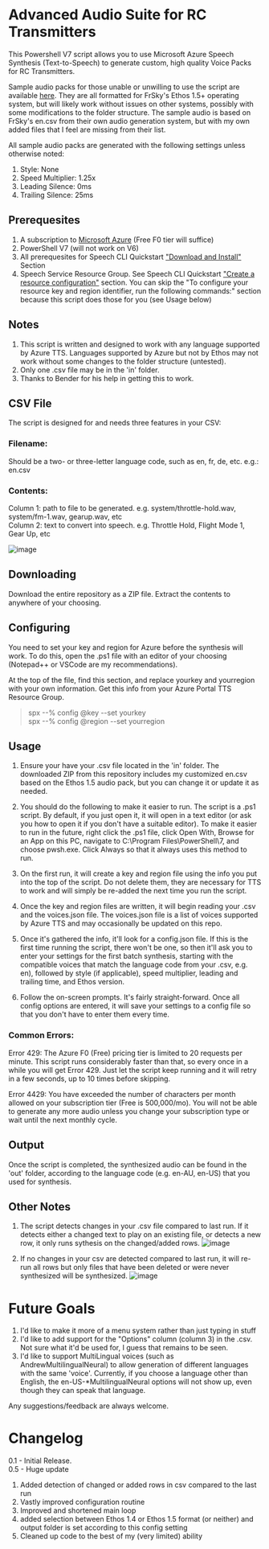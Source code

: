 # Advanced Audio Suite for RC Transmitters
This Powershell V7 script allows you to use Microsoft Azure Speech Synthesis (Text-to-Speech) to generate custom, high quality Voice Packs for RC Transmitters.  

Sample audio packs for those unable or unwilling to use the script are available [here](/samples).  They are all formatted for FrSky's Ethos 1.5+ operating system, but will likely work without issues on other systems, possibly with some modifications to the folder structure.  The sample audio is based on FrSky's en.csv from their own audio generation system, but with my own added files that I feel are missing from their list.

All sample audio packs are generated with the following settings unless otherwise noted:
   1. Style: None
   2. Speed Multiplier: 1.25x
   3. Leading Silence: 0ms
   4. Trailing Silence: 25ms

## Prerequesites
1. A subscription to [Microsoft Azure](https://azure.microsoft.com/en-us/products/ai-services/text-to-speech) (Free F0 tier will suffice)<br>
2. PowerShell V7 (will not work on V6)
3. All prerequesites for Speech CLI Quickstart ["Download and Install"](https://learn.microsoft.com/en-us/azure/ai-services/speech-service/spx-basics?tabs=windowsinstall%2Cterminal#download-and-install) Section<br>
4. Speech Service Resource Group.  See Speech CLI Quickstart ["Create a resource configuration"](https://learn.microsoft.com/en-us/azure/ai-services/speech-service/spx-basics?tabs=windowsinstall%2Cterminal#create-a-resource-configuration) section.  You can skip the "To configure your resource key and region identifier, run the following commands:" section because this script does those for you (see Usage below)

## Notes
1. This script is written and designed to work with any language supported by Azure TTS.  Languages supported by Azure but not by Ethos may not work without some changes to the folder structure (untested).
2. Only one .csv file may be in the 'in' folder.
3. Thanks to Bender for his help in getting this to work.

## CSV File
The script is designed for and needs three features in your CSV:<br>
### Filename:<br> 
Should be a two- or three-letter language code, such as en, fr, de, etc.  e.g.: en.csv<br> 

### Contents:<br>
Column 1: path to file to be generated.  e.g. system/throttle-hold.wav, system/fm-1.wav, gearup.wav, etc<br>
Column 2: text to convert into speech.  e.g. Throttle Hold, Flight Mode 1, Gear Up, etc<br>

![image](https://github.com/BladeScraper-Designs/Azure-TTS-FrSky/assets/40482965/95307dfe-c260-4ee8-93ea-831cf03f19fb)

## Downloading
Download the entire repository as a ZIP file.  Extract the contents to anywhere of your choosing.

## Configuring
You need to set your key and region for Azure before the synthesis will work.  To do this, open the .ps1 file with an editor of your choosing (Notepad++ or VSCode are my recommendations).  

At the top of the file, find this section, and replace yourkey and yourregion with your own information.  Get this info from your Azure Portal TTS Resource Group.

>spx --% config @key --set yourkey<br>
>spx --% config @region --set yourregion<br>

## Usage
1. Ensure your have your .csv file located in the 'in' folder.  The downloaded ZIP from this repository includes my customized en.csv based on the Ethos 1.5 audio pack, but you can change it or update it as needed.

2. You should do the following to make it easier to run.  The script is a .ps1 script.  By default, if you just open it, it will open in a text editor (or ask you how to open it if you don't have a suitable editor).  To make it easier to run in the future, right click the .ps1 file, click Open With, Browse for an App on this PC, navigate to C:\Program Files\PowerShell\7, and choose pwsh.exe.  Click Always so that it always uses this method to run.

3. On the first run, it will create a key and region file using the info you put into the top of the script.  Do not delete them, they are necessary for TTS to work and will simply be re-added the next time you run the script.

4. Once the key and region files are written, it will begin reading your .csv and the voices.json file. The voices.json file is a list of voices supported by Azure TTS and may occasionally be updated on this repo.

5. Once it's gathered the info, it'll look for a config.json file.  If this is the first time running the script, there won't be one, so then it'll ask you to enter your settings for the first batch synthesis, starting with the compatible voices that match the language code from your .csv, e.g. en), followed by style (if applicable), speed multiplier, leading and trailing time, and Ethos version.

6. Follow the on-screen prompts.  It's fairly straight-forward.  Once all config options are entered, it will save your settings to a config file so that you don't have to enter them every time.  
   
### Common Errors:
Error 429: The Azure F0 (Free) pricing tier is limited to 20 requests per minute.  This script runs considerably faster than that, so every once in a while you will get Error 429.  Just let the script keep running and it will retry in a few seconds, up to 10 times before skipping.

Error 4429: You have exceeded the number of characters per month allowed on your subscription tier (Free is 500,000/mo).  You will not be able to generate any more audio unless you change your subscription type or wait until the next monthly cycle.  

## Output
Once the script is completed, the synthesized audio can be found in the 'out' folder, according to the language code (e.g. en-AU, en-US) that you used for synthesis.


## Other Notes
1. The script detects changes in your .csv file compared to last run.  If it detects either a changed text to play on an existing file, or detects a new row, it only runs sythesis on the changed/added rows. 
![image](https://github.com/BladeScraper-Designs/Azure-TTS-FrSky/assets/40482965/4fc7b555-ba87-4c4a-9b9e-fd83b096a4dd)

2. If no changes in your csv are detected compared to last run, it will re-run all rows but only files that have been deleted or were never synthesized will be synthesized.
![image](https://github.com/BladeScraper-Designs/Azure-TTS-FrSky/assets/40482965/38bac67b-fbc2-43b5-a7c3-d50428feae61)


# Future Goals
1. I'd like to make it more of a menu system rather than just typing in stuff
2. I'd like to add support for the "Options" column (column 3) in the .csv.  Not sure what it'd be used for, I guess that remains to be seen.
3. I'd like to support MultiLingual voices (such as AndrewMultilingualNeural) to allow generation of different languages with the same 'voice'.  Currently, if you choose a language other than English, the en-US-*MultilingualNeural options will not show up, even though they can speak that language.

Any suggestions/feedback are always welcome.

# Changelog
0.1 - Initial Release.<br>
0.5 - Huge update
   1. Added detection of changed or added rows in csv compared to the last run
   2. Vastly improved configuration routine
   3. Improved and shortened main loop
   4. added selection between Ethos 1.4 or Ethos 1.5 format (or neither) and output folder is set according to this config setting
   5. Cleaned up code to the best of my (very limited) ability

